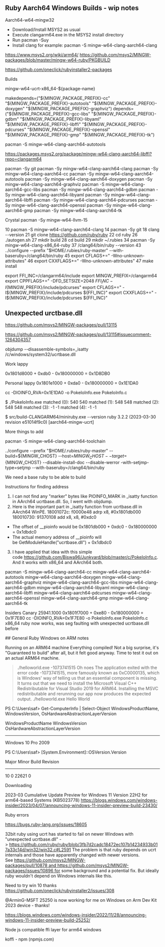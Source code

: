 ## Ruby Aarch64 Windows Builds - wip notes

Aarch64-w64-mingw32

* Download/Install MSYS2 as usual
* Execute clangarm64.exe in the MSYS2 install directory
* Run pacman -Suy
* Install clang for example: pacman -S mingw-w64-clang-aarch64-clang

https://www.msys2.org/wiki/arm64/
https://github.com/msys2/MINGW-packages/blob/master/mingw-w64-ruby/PKGBUILD

https://github.com/oneclick/rubyinstaller2-packages

Builds 

mingw-w64-ucrt-x86_64-${package-name}

makedepends=("${MINGW_PACKAGE_PREFIX}-cc"
             "${MINGW_PACKAGE_PREFIX}-autotools"
             "${MINGW_PACKAGE_PREFIX}-doxygen"
             "${MINGW_PACKAGE_PREFIX}-graphviz")
depends=("${MINGW_PACKAGE_PREFIX}-gcc-libs"
         "${MINGW_PACKAGE_PREFIX}-gdbm"
         "${MINGW_PACKAGE_PREFIX}-libyaml"
         "${MINGW_PACKAGE_PREFIX}-libffi"
         "${MINGW_PACKAGE_PREFIX}-pdcurses"
         "${MINGW_PACKAGE_PREFIX}-openssl"
         "${MINGW_PACKAGE_PREFIX}-gmp"
         "${MINGW_PACKAGE_PREFIX}-tk")


pacman -S mingw-w64-clang-aarch64-autotools

https://packages.msys2.org/package/mingw-w64-clang-aarch64-libffi?repo=clangarm64

pacman -Sy git
pacman -Sy mingw-w64-clang-aarch64-clang
pacman -Sy mingw-w64-clang-aarch64-cc
pacman -Sy mingw-w64-clang-aarch64-autotools
pacman -Sy mingw-w64-clang-aarch64-doxygen
pacman -Sy mingw-w64-clang-aarch64-graphviz
pacman -S mingw-w64-clang-aarch64-gcc-libs
pacman -Sy mingw-w64-clang-aarch64-gdbm
pacman -Sy mingw-w64-clang-aarch64-libyaml
pacman -Sy mingw-w64-clang-aarch64-libffi
pacman -Sy mingw-w64-clang-aarch64-pdcurses
pacman -Sy mingw-w64-clang-aarch64-openssl
pacman -Sy mingw-w64-clang-aarch64-gmp
pacman -Sy mingw-w64-clang-aarch64-tk


Crystal
pacman -Sy mingw-w64-llvm-15

   10  pacman -S mingw-w64-clang-aarch64-clang
   14  pacman -Sy git
   18  clang --version
   21  git clone https://github.com/ruby/ruby
   22  cd ruby
   26  ./autogen.sh
   27  mkdir build
   28  cd build
   29  mkdir ~/.rubies
   34  pacman -Sy mingw-w64-clang-x86_64-ruby
   37  /clang64/bin/ruby --version
   43  ../configure --prefix "$HOME/.rubies/ruby-master" --with-baseruby=/clang64/bin/ruby
   45  export CFLAGS+=" -Wno-unknown-attributes"
   46  export CXXFLAGS+=" -Wno-unknown-attributes"
   47  make install


export FFI_INC=/clangarm64/include
export MINGW_PREFIX=/clangarm64
export CPPFLAGS+=" -DFD_SETSIZE=2048 ${FFI_INC} -I${MINGW_PREFIX}/include/pdcurses"
export CFLAGS+=" -I${MINGW_PREFIX}/include/pdcurses ${FFI_INC}"
export CXXFLAGS+=" -I${MINGW_PREFIX}/include/pdcurses ${FFI_INC}"


## Unexpected urctbase.dll

https://github.com/msys2/MINGW-packages/pull/13115

https://github.com/msys2/MINGW-packages/pull/13115#issuecomment-1264304357

objdump --disassemble-symbols=_isatty /c/windows/system32/ucrtbase.dll

Work lappy

0x1801d8000 + 0xdb0 - 0x180000000 =
0x1D8DB0


Personal lappy
0x1801e1000 + 0xda0 - 0x180000000 =
0x1E1DA0

cc -DIOINFO_RVA=0x1E1DA0 -o PokeIoInfo.exe PokeIoInfo.c


$ ./PokeIoInfo.exe
matched (0): 540 540
matched (1): 548 548
matched (2): 548 548
matched (3): -1 -1
matched (4): -1 -1


$ src/build-CLANGARM64/miniruby.exe --version
ruby 3.2.2 (2023-03-30 revision e51014f9c0) [aarch64-mingw-ucrt]


More things to add

pacman -S mingw-w64-clang-aarch64-toolchain

../configure --prefix "$HOME/.rubies/ruby-master" --build=${MINGW_CHOST}   --host=${MINGW_CHOST}   --target=${MINGW_CHOST}  --disable-install-doc --disable-werror -with-setjmp-type=setjmp --with-baseruby=/clang64/bin/ruby

We need a base ruby to be able to build


Instructions for finding address

1. I can not find any "marker" bytes like PIOINFO_MARK in _isatty function in AArch64 ucrtbase.dll. So, I went with objdump.
2. Here is the important part in _isatty function from ucrtbase.dll in AArch64 WinPE.
18001072c: f0000e48     adrp    x8, #0x1801db000
180010730: 91370108     add     x8, x8, #0xdc0

* The offset of __pioinfo would be 0x1801db000 + 0xdc0 - 0x180000000 = 0x1dbdc0
* The actual memory address of __pioinfo will be GetModuleHandle("ucrtbase.dll") + 0x1dbdc0
3. I have applied that idea with this simple code https://github.com/Biswa96/Junkyard/blob/master/c/PokeIoInfo.c. And it works with x86_64 and AArch64 both.



pacman -S mingw-w64-clang-aarch64-cc mingw-w64-clang-aarch64-autotools mingw-w64-clang-aarch64-doxygen mingw-w64-clang-aarch64-graphviz mingw-w64-clang-aarch64-gcc-libs mingw-w64-clang-aarch64-gdbm mingw-w64-clang-aarch64-libyaml mingw-w64-clang-aarch64-libffi mingw-w64-clang-aarch64-pdcurses mingw-w64-clang-aarch64-openssl mingw-w64-clang-aarch64-gmp mingw-w64-clang-aarch64-tk


Insiders Canary 25941.1000
0x1801f7000 + 0xe80 - 0x180000000 = 0x1F7E80
cc -DIOINFO_RVA=0x1F7E80 -o PokeIoInfo.exe PokeIoInfo.c x86_64 ruby now works, was seg faulting with unexpected ucrtbase.dll before


## General Ruby Windows on ARM notes

Running on an ARM64 machine
Everything compiled! Not a big surprise, it's "Guaranteed to build" after all, but it felt good anyway. Time to test it out on an actual ARM64 machine.
> ./helloworld.exe
-1073741515
Oh noes
The application exited with the error code -1073741515, more famously known as 0xC0000135, which is Windows' way of telling us that an essential component is missing. It turns out that we need to install the Microsoft Visual C++ Redistributable for Visual Studio 2019 for ARM64.
Installing the MSVC redistributable and rerunning our app now produces the expected output.
> ./helloworld.exe
Hello World


PS C:\Users\saf> Get-ComputerInfo | Select-Object WindowsProductName, WindowsVersion, OsHardwareAbstractionLayerVersion

WindowsProductName WindowsVersion OsHardwareAbstractionLayerVersion
------------------ -------------- ---------------------------------
Windows 10 Pro     2009


PS C:\Users\saf> [System.Environment]::OSVersion.Version
>>

Major  Minor  Build  Revision
-----  -----  -----  --------
10     0      22621  0



Downloading

2023-03 Cumulative Update Preview for Windows 11 Version 22H2 for arm64-based Systems (KB5023778)
https://blogs.windows.com/windows-insider/2023/04/07/announcing-windows-11-insider-preview-build-23430/



Ruby errors

https://bugs.ruby-lang.org/issues/18605

32bit ruby using ucrt has started to fail on newer Windows with "unexpected ucrtbase.dll" -> https://github.com/ruby/ruby/blob/3fb7d2cadc18472ec107b14234933b017a33c14d/win32/win32.c#L2591
The problem is that ruby depends on ucrt internals and those have apparently changed with newer versions.
See https://github.com/msys2/MINGW-packages/pull/10878 and https://github.com/msys2/MINGW-packages/issues/10896 for some background and a potential fix. But ideally ruby wouldn't depend on Windows internals like this.


Need to try win 10 thanks  https://github.com/oneclick/rubyinstaller2/issues/308

@ArminG-MSFT 25250 is now working for me on Windows on Arm Dev Kit 2023 device - thanks!


https://blogs.windows.com/windows-insider/2022/11/28/announcing-windows-11-insider-preview-build-25252/


Node js compatible ffi layer for arm64 windows

koffi - npm (npmjs.com)


